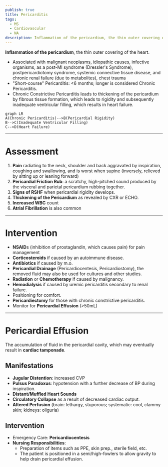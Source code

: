 ```yaml
---
publish: true
title: Pericarditis
tags:
  - MS
  - Cardiovascular
  - NA
description: Inflammation of the pericardium, the thin outer covering of the heart.
---
```

**Inflammation of the pericardium**, the thin outer covering of the heart.
- Associated with malignant neoplasms, idiopathic causes, infective organisms, as a post-MI syndrome (Dressler's Syndrome), postpericardiotomy syndrome, systemic connective tissue disease, and chronic renal failure (due to metabolites), chest trauma
- "Short-course" Pericarditis: <6 months; longer is considered Chronic Pericarditis.
- Chronic Constrictive Pericarditis leads to thickening of the pericardium by fibrous tissue formation, which leads to rigidity and subsequently inadequate ventricular filling, which results in heart failure.

```mermaid
graph LR
A(Chronic Pericarditis)-->B(Pericardial Rigidity)
B-->C(Inadequate Ventricular Filling)
C-->D(Heart Failure)
```

___

# Assessment
1. **Pain** radiating to the neck, shoulder and back aggravated by inspiration, coughing and swallowing, and is worst when supine (inversely, relieved by sitting up or leaning forward)
2. **Pericardial Friction Rub**: a scratchy, high-pitched sound produced by the visceral and parietal pericardium rubbing together.
3. **Signs of RSHF** when pericardial rigidity develops.
4. **Thickening of the Pericardium** as revealed by CXR or ECHO.
5. **Increased WBC** count
6. **Atrial Fibrillation** is also common

___

# Intervention
- **NSAID**s (inhibition of prostaglandin, which causes pain) for pain management
- **Corticosteroids** if caused by an autoimmune disease.
- **Antibiotics** if caused by m.o.
- **Pericardial Drainage** (Pericardiocentesis, Pericardiostomy), the removed fluid may also be used for cultures and other studies.
- **Radiation** or **Chemotherapy** if caused by malignancy.
- **Hemodialysis** if caused by uremic pericarditis secondary to renal failure.
- Positioning for comfort.
- **Pericardiectomy** for those with chronic constrictive pericarditis.
- Monitor for **Pericardial Effusion** (>50mL)

___

# Pericardial Effusion
The accumulation of fluid in the pericardial cavity, which may eventually result in **cardiac tamponade**.
## Manifestations
- **Jugular Distention**: increased CVP
- **Pulsus Paradoxus**: hypotension with a further decrease of BP during inspiration.
- **Distant/Muffled Heart Sounds**
- **Circulatory Collapse** as a result of decreased cardiac output.
- **Altered Perfusion** (brain: lethargy, stuporous; systematic: cool, clammy skin; kidneys: oliguria)
## Intervention
- Emergency Care: **Pericardiocentesis**
- **Nursing Responsibilities**:
	- Preparation of items such as PPE, skin prep., sterile field, etc.
	- The patient is positioned in a semi/high-fowlers to allow gravity to help drain pericardial effusion.
